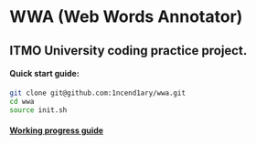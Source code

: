 # WWA (Web Words Annotator)

## ITMO University coding practice project.

#### Quick start guide:
```sh
git clone git@github.com:1ncend1ary/wwa.git
cd wwa
source init.sh
```

#### [Working progress guide](./WP.md)
